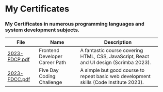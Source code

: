 # My Certificates

### My Certificates in numerous programming languages and system development subjects.

| File                                       | Name                           | Description                                                               |
| ------------------------------------------ | ------------------------------ | ------------------------------------------------------------------------- |
| [2023-FDCP.pdf](./2023-FDCP.pdf) | Frontend Developer Career Path | A fantastic course covering HTML, CSS, JavaScript, React and UI design (Scrimba 2023). |
| [2023-FDCC.pdf](./2023-FDCC.pdf) | Five Day Coding Challenge | A simple but good course to repeat basic web development skills (Code Institute 2023). |
